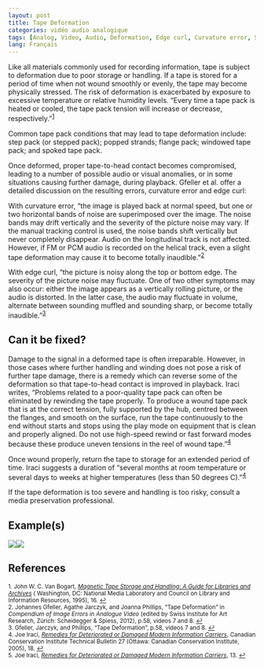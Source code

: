 ```yaml
---
layout: post
title: Tape Deformation
categories: vidéo audio analogique
tags: [Analog, Video, Audio, Deformation, Edge curl, Curvature error, Step pack, Popped strand, Flange pack, Windowing, Spoking, Media Damage]
lang: Français
---
```


Like all materials commonly used for recording information, tape is subject to deformation due to poor storage or handling.  If a tape is stored for a period of time when not wound smoothly or evenly, the tape may become physically stressed. The risk of deformation is exacerbated by exposure to excessive temperature or relative humidity levels. “Every time a tape pack is heated or cooled, the tape pack tension will increase or decrease, respectively.”<sup><a href="#fn1" id="ref1">1</a></sup>

Common tape pack conditions that may lead to tape deformation include: step pack (or stepped pack); popped strands; flange pack; windowed tape pack; and spoked tape pack.   

Once deformed, proper tape-to-head contact becomes compromised, leading to a number of possible audio or visual anomalies, or in some situations causing further damage, during playback. Gfeller et al. offer a detailed discussion on the resulting errors, curvature error and edge curl:

With curvature error, “the image is played back at normal speed, but one or two horizontal bands of noise are superimposed over the image. The noise bands may drift vertically and the severity of the picture noise may vary. If the manual tracking control is used, the noise bands shift vertically but never completely disappear. Audio on the longitudinal track is not affected. However, if FM or PCM audio is recorded on the helical track, even a slight tape deformation may cause it to become totally inaudible.”<sup><a href="#fn2" id="ref2">2</a></sup>  

With edge curl, “the picture is noisy along the top or bottom edge. The severity of the picture noise may fluctuate. One of two other symptoms may also occur: either the image appears as a vertically rolling picture, or the audio is distorted. In the latter case, the audio may fluctuate in volume, alternate between sounding muffled and sounding sharp, or become totally inaudible.”<sup><a href="#fn3" id="ref3">3</a></sup>

## Can it be fixed?

Damage to the signal in a deformed tape is often irreparable. However, in those cases where further handling and winding does not pose a risk of further tape damage, there is a remedy which can reverse some of the deformation so that tape-to-head contact is improved in playback.  Iraci writes, “Problems related to a poor-quality tape pack can often be eliminated by rewinding the tape properly. To produce a wound tape pack that is at the correct tension, fully supported by the hub, centred between the flanges, and smooth on the surface, run the tape continuously to the end without starts and stops using the play mode on equipment that is clean and properly aligned. Do not use high-speed rewind or fast forward modes because these produce uneven tensions in the reel of wound tape.”<sup><a href="#fn4" id="ref4">4</a></sup>

Once wound properly, return the tape to storage for an extended period of time. Iraci suggests a duration of “several months at room temperature or several days to weeks at higher temperatures (less than 50 degrees C).”<sup><a href="#fn4" id="ref4">4</a></sup>

If the tape deformation is too severe and handling is too risky, consult a media preservation professional.

## Example(s)

<img src="{{ site.baseurl }}/images/450px-Before_v3.jpg"><img src="{{ site.baseurl }}/images/450px-After_v3.jpg">

## References

<sup id="fn1">1. John W. C. Van Bogart, _[Magnetic Tape Storage and Handling: A Guide for Libraries and Archives](https://www.clir.org/pubs/reports/pub54)_ ( Washington, DC: National Media Laboratory and Council on Library and Information Resources, 1995), 16. <a href="#ref1" title="Jump back to footnote 1 in the text.">↩</a></sup>     
<sup id="fn2">2. Johannes Gfeller, Agathe Jarczyk, and Joanna Phillips, “Tape Deformation” in _Compendium of Image Errors in Analogue Video_ (edited by Swiss Institute for Art Research, Zürich: Scheidegger & Spiess, 2012), p.58, videos 7 and 8. <a href="#ref2" title="Jump back to footnote 2 in the text.">↩</a></sup>     
<sup id="fn3">3. Gfeller, Jarczyk, and Phillips, “Tape Deformation”, p.58, videos 7 and 8. <a href="#ref3" title="Jump back to footnote 3 in the text.">↩</a></sup>  
<sup id="fn4">4. Joe Iraci, _[Remedies for Deteriorated or Damaged Modern Information Carriers](https://cci-icc.gc.ca/resources-ressources/publications/category-categorie-eng.aspx?id=18&thispubid=511)_, Canadian Conservation Institute Technical Bulletin 27 (Ottawa: Canadian Conservation Institute, 2005), 18. <a href="#ref4" title="Jump back to footnote 4 in the text.">↩</a></sup>   
<sup id="fn5">5. Joe Iraci, _[Remedies for Deteriorated or Damaged Modern Information Carriers](https://cci-icc.gc.ca/resources-ressources/publications/category-categorie-eng.aspx?id=18&thispubid=511)_, 13. <a href="#ref5" title="Jump back to footnote 5 in the text.">↩</a></sup> 
